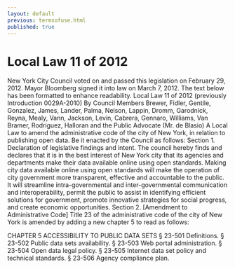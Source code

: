 ```yaml
---
layout: default
previous: termsofuse.html
published: true
---
```


Local Law 11 of 2012
=================

New York City Council voted on and passed this legislation on February 29, 2012. Mayor Bloomberg signed it into law on March 7, 2012. The text below has been formatted to enhance readability.
Local Law 11 of 2012 (previously Introduction 0029A-2010)
By Council Members Brewer, Fidler, Gentile, Gonzalez, James, Lander, Palma, Nelson, Lappin, Dromm, Garodnick, Reyna, Mealy, Vann, Jackson, Levin, Cabrera, Gennaro, Williams, Van Bramer, Rodriguez, Halloran and the Public Advocate (Mr. de Blasio)
A Local Law to amend the administrative code of the city of New York, in relation to publishing open data.
Be it enacted by the Council as follows:
Section 1. Declaration of legislative findings and intent.
The council hereby finds and declares that it is in the best interest of New York city that its agencies and departments make their data available online using open standards. Making city data available online using open standards will make the operation of city government more transparent, effective and accountable to the public. It will streamline intra-governmental and inter-governmental communication and interoperability, permit the public to assist in identifying efficient solutions for government, promote innovative strategies for social progress, and create economic opportunities.
Section 2. [Amendment to Administrative Code]
Title 23 of the administrative code of the city of New York is amended by adding a new chapter 5 to read as follows:

CHAPTER 5
ACCESSIBILITY TO PUBLIC DATA SETS
§ 23-501 Definitions.
§ 23-502 Public data sets availability.
§ 23-503 Web portal administration.
§ 23-504 Open data legal policy.
§ 23-505 Internet data set policy and technical standards.
§ 23-506 Agency compliance plan.
